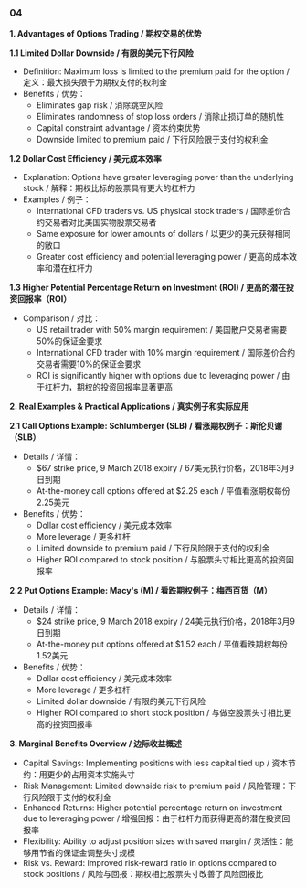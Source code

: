 ### 04

**1. Advantages of Options Trading / 期权交易的优势**

**1.1 Limited Dollar Downside / 有限的美元下行风险**
- Definition: Maximum loss is limited to the premium paid for the option / 定义：最大损失限于为期权支付的权利金
- Benefits / 优势：
  - Eliminates gap risk / 消除跳空风险
  - Eliminates randomness of stop loss orders / 消除止损订单的随机性
  - Capital constraint advantage / 资本约束优势
  - Downside limited to premium paid / 下行风险限于支付的权利金

**1.2 Dollar Cost Efficiency / 美元成本效率**
- Explanation: Options have greater leveraging power than the underlying stock / 解释：期权比标的股票具有更大的杠杆力
- Examples / 例子：
  - International CFD traders vs. US physical stock traders / 国际差价合约交易者对比美国实物股票交易者
  - Same exposure for lower amounts of dollars / 以更少的美元获得相同的敞口
  - Greater cost efficiency and potential leveraging power / 更高的成本效率和潜在杠杆力

**1.3 Higher Potential Percentage Return on Investment (ROI) / 更高的潜在投资回报率（ROI）**
- Comparison / 对比：
  - US retail trader with 50% margin requirement / 美国散户交易者需要50%的保证金要求
  - International CFD trader with 10% margin requirement / 国际差价合约交易者需要10%的保证金要求
  - ROI is significantly higher with options due to leveraging power / 由于杠杆力，期权的投资回报率显著更高

**2. Real Examples & Practical Applications / 真实例子和实际应用**

**2.1 Call Options Example: Schlumberger (SLB) / 看涨期权例子：斯伦贝谢（SLB）**
- Details / 详情：
  - $67 strike price, 9 March 2018 expiry / 67美元执行价格，2018年3月9日到期
  - At-the-money call options offered at $2.25 each / 平值看涨期权每份2.25美元
- Benefits / 优势：
  - Dollar cost efficiency / 美元成本效率
  - More leverage / 更多杠杆
  - Limited downside to premium paid / 下行风险限于支付的权利金
  - Higher ROI compared to stock position / 与股票头寸相比更高的投资回报率

**2.2 Put Options Example: Macy's (M) / 看跌期权例子：梅西百货（M）**
- Details / 详情：
  - $24 strike price, 9 March 2018 expiry / 24美元执行价格，2018年3月9日到期
  - At-the-money put options offered at $1.52 each / 平值看跌期权每份1.52美元
- Benefits / 优势：
  - Dollar cost efficiency / 美元成本效率
  - More leverage / 更多杠杆
  - Limited dollar downside / 有限的美元下行风险
  - Higher ROI compared to short stock position / 与做空股票头寸相比更高的投资回报率

**3. Marginal Benefits Overview / 边际收益概述**
- Capital Savings: Implementing positions with less capital tied up / 资本节约：用更少的占用资本实施头寸
- Risk Management: Limited downside risk to premium paid / 风险管理：下行风险限于支付的权利金
- Enhanced Returns: Higher potential percentage return on investment due to leveraging power / 增强回报：由于杠杆力而获得更高的潜在投资回报率
- Flexibility: Ability to adjust position sizes with saved margin / 灵活性：能够用节省的保证金调整头寸规模
- Risk vs. Reward: Improved risk-reward ratio in options compared to stock positions / 风险与回报：期权相比股票头寸改善了风险回报比
